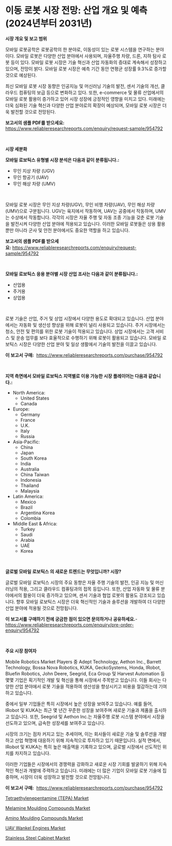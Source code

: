 <p><h1>이동 로봇 시장 전망: 산업 개요 및 예측 (2024년부터 2031년)</h1></p><p><strong>시장 개요 및 보고 범위</strong></p>
<p><p>모바일 로봇공학은 로봇공학의 한 분야로, 이동성이 있는 로봇 시스템을 연구하는 분야이다. 모바일 로봇은 다양한 산업 분야에서 사용되며, 자율주행 차량, 드론, 지하 탐사 로봇 등이 있다. 모바일 로봇 시장은 기술 혁신과 산업 자동화의 증대로 계속해서 성장하고 있으며, 전망이 밝다. 모바일 로봇 시장은 예측 기간 동안 연평균 성장률 9.3%로 증가할 것으로 예상된다.</p><p>최신 모바일 로봇 시장 동향은 인공지능 및 머신러닝 기술의 발전, 센서 기술의 개선, 클라우드 컴퓨팅의 보급 등으로 변화하고 있다. 또한, e-commerce 및 물류 산업에서의 모바일 로봇 활용이 증가하고 있어 시장 성장에 긍정적인 영향을 미치고 있다. 미래에는 더욱 심화된 기술 혁신과 다양한 산업 분야로의 확장이 예상되며, 모바일 로봇 시장은 더욱 발전할 것으로 전망된다.</p></p>
<p><strong>보고서의 샘플 PDF를 받으세요:</strong> <a href="https://www.reliableresearchreports.com/enquiry/request-sample/954792">https://www.reliableresearchreports.com/enquiry/request-sample/954792</a></p>
<p>&nbsp;</p>
<p><strong>시장 세분화</strong></p>
<p><strong>모바일 로보틱스 유형별 시장 분석은 다음과 같이 분류됩니다.:</strong></p>
<p><ul><li>무인 지상 차량 (UGV)</li><li>무인 항공기 (UAV)</li><li>무인 해상 차량 (UMV)</li></ul></p>
<p>&nbsp;</p>
<p><p>모바일 로봇 시장은 무인 지상 차량(UGV), 무인 비행 차량(UAV), 무인 해상 차량(UMV)으로 구분됩니다. UGV는 육지에서 작동하며, UAV는 공중에서 작동하며, UMV는 수상에서 작동합니다. 각각의 시장은 자율 주행 및 자동 조종 기능을 갖춘 로봇 기술을 발전시켜 다양한 산업 분야에 적용되고 있습니다. 이러한 모바일 로봇들은 상용 활용뿐만 아니라 군사 및 안전 분야에서도 중요한 역할을 하고 있습니다.</p></p>
<p><strong>보고서의 샘플 PDF를 받으세요:</strong>&nbsp;<a href="https://www.reliableresearchreports.com/enquiry/request-sample/954792">https://www.reliableresearchreports.com/enquiry/request-sample/954792</a></p>
<p>&nbsp;</p>
<p><strong> 모바일 로보틱스 응용 분야별 시장 산업 조사는 다음과 같이 분류됩니다.:</strong></p>
<p><ul><li>산업용</li><li>주거용</li><li>상업용</li></ul></p>
<p>&nbsp;</p>
<p><p>로봇 기술은 산업, 주거 및 상업 시장에서 다양한 용도로 확대되고 있습니다. 산업 분야에서는 자동화 및 생산성 향상을 위해 로봇이 널리 사용되고 있습니다. 주거 시장에서는 청소, 안전 및 편의를 위한 로봇 기술이 적용되고 있습니다. 상업 시장에서는 고객 서비스 및 운송 업무를 보다 효율적으로 수행하기 위해 로봇이 활용되고 있습니다. 모바일 로보틱스 시장은 다양한 산업 분야 및 일상 생활에서 기술의 발전을 이끌고 있습니다.</p></p>
<p><strong>이 보고서 구매:</strong>&nbsp; <a href="https://www.reliableresearchreports.com/purchase/954792">https://www.reliableresearchreports.com/purchase/954792</a></p>
<p>&nbsp;</p>
<p><strong>지역 측면에서 모바일 로보틱스 지역별로 이용 가능한 시장 플레이어는 다음과 같습니다.:</strong></p>
<p><ul>
    <li>
        North America:
        <ul>
            <li>United States</li>
            <li>Canada</li>
        </ul>
    </li>
    <li>
        Europe:
        <ul>
            <li>Germany</li>
            <li>France</li>
            <li>U.K.</li>
            <li>Italy</li>
            <li>Russia</li>
        </ul>
    </li>
    <li>
        Asia-Pacific:
        <ul>
            <li>China</li>
            <li>Japan</li>
            <li>South Korea</li>
            <li>India</li>
            <li>Australia</li>
            <li>China Taiwan</li>
            <li>Indonesia</li>
            <li>Thailand</li>
            <li>Malaysia</li>
        </ul>
    </li>
    <li>
        Latin America:
        <ul>
            <li>Mexico</li>
            <li>Brazil</li>
            <li>Argentina Korea</li>
            <li>Colombia</li>
        </ul>
    </li>
    <li>
        Middle East & Africa:
        <ul>
            <li>Turkey</li>
            <li>Saudi</li>
            <li>Arabia</li>
            <li>UAE</li>
            <li>Korea</li>
        </ul>
    </li>
    </ul></p>
<p>&nbsp;</p>
<p><strong>글로벌 모바일 로보틱스 의 새로운 트렌드는 무엇입니까? 시장?</strong></p>
<p><p>글로벌 모바일 로보틱스 시장의 주요 동향은 자율 주행 기술의 발전, 인공 지능 및 머신 러닝의 적용, 그리고 클라우드 컴퓨팅과의 접목 등입니다. 또한, 산업 자동화 및 물류 분야에서의 활용이 더욱 증가하고 있으며, 센서 기술과 협업 로봇의 활용도 강조되고 있습니다. 향후 모바일 로보틱스 시장은 더욱 혁신적인 기술과 솔루션을 개발하여 더 다양한 산업 분야에 적용될 것으로 전망됩니다.</p></p>
<p><strong>이 보고서를 구매하기 전에 궁금한 점이 있으면 문의하거나 공유하세요.</strong>- <a href="https://www.reliableresearchreports.com/enquiry/pre-order-enquiry/954792">https://www.reliableresearchreports.com/enquiry/pre-order-enquiry/954792</a></p>
<p>&nbsp;</p>
<p><strong>주요 시장 참여자</strong></p>
<p><p>Mobile Robotics Market Players 중 Adept Technology, Aethon Inc., Barrett Technology, Bossa Nova Robotics, KUKA, GeckoSystems, Honda, IRobot, Bluefin Robotics, John Deere, Seegrid, Eca Group 및 Harvest Automation 등 몇몇 기업은 획기적인 개발 및 혁신을 통해 시장에서 주목받고 있습니다. 이들 회사는 다양한 산업 분야에서 로봇 기술을 적용하여 생산성을 향상시키고 비용을 절감하는데 기여하고 있습니다.</p><p>중에서 일부 기업들은 특히 시장에서 높은 성장을 보여주고 있습니다. 예를 들어, IRobot 및 KUKA는 최근 몇 년간 꾸준한 성장을 보여주며 새로운 기술과 제품을 출시하고 있습니다. 또한, Seegrid 및 Aethon Inc.는 자율주행 로봇 시스템 분야에서 시장을 선도하고 있으며, 급속한 성장세를 보여주고 있습니다.</p><p>시장의 크기는 점차 커지고 있는 추세이며, 이는 회사들이 새로운 기술 및 솔루션을 개발하고 산업 혁명에 대응하기 위해 지속적으로 투자하고 있기 때문입니다. 실적 면에서, IRobot 및 KUKA는 특히 높은 매출액을 기록하고 있으며, 글로벌 시장에서 선도적인 위치를 차지하고 있습니다.</p><p>이러한 기업들은 시장에서의 경쟁력을 강화하고 새로운 시장 기회를 발굴하기 위해 지속적인 혁신과 개발에 주력하고 있습니다. 미래에는 더 많은 기업이 모바일 로봇 기술에 집중하며, 시장이 더욱 성장하고 발전할 것으로 전망됩니다.</p></p>
<p><strong>이 보고서 구매:</strong>&nbsp;&nbsp;<a href="https://www.reliableresearchreports.com/purchase/954792">https://www.reliableresearchreports.com/purchase/954792</a></p>
<p><p><a href="https://silk-columnist-571.notion.site/Global-Tetraethylenepentamine-TEPA-Market-Size-and-Market-Trends-Insights-and-Projections-from-20-4e20febef0624d16b4bfc853282e5eee">Tetraethylenepentamine (TEPA) Market</a></p><p><a href="https://github.com/mauripalmi/Market-Research-Report-List-2/blob/main/melamine-moulding-compounds-market.md">Melamine Moulding Compounds Market</a></p><p><a href="https://github.com/nicoletavirag/Market-Research-Report-List-2/blob/main/amino-moulding-compounds-market.md">Amino Moulding Compounds Market</a></p><p><a href="https://cat-emmental-94b.notion.site/UAV-Wankel-Engines-Market-Dynamics-2024-2031-Also-about-Its-Market-Trends-Projections-and-Opportu-bf3146d92653478ba67d27f358c07357">UAV Wankel Engines Market</a></p><p><a href="https://view.publitas.com/reportprime-1/stainless-steel-cabinet-market-size-share-trends-analysis-report-by-application-regional-outlook-competitive-strategies-and-segment-forecasts-2024-2031/">Stainless Steel Cabinet Market</a></p></p>
